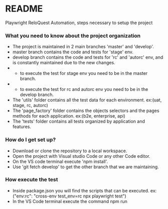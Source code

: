 # README #

Playwright ReloQuest Automation, steps necessary to setup the project 

### What you need to know about the project organization

* The project is maintained in 2 main branches 'master' and 'develop'.
* master branch contains the code and tests for 'stage' env.
* develop branch contains the code and tests for 'rc' and 'autorc' env, and is constantly maintained due to the new changes.
*  * to execute the test for stage env you need to be in the master branch.
*  * to execute the test for rc and autorc env you need to be in the develop branch. 
* The 'utils' folder contains all the test data for each environment. ex:(uat, stage, rc, autorc)
* The 'page_factory' folder contains the objects selectors and the pages methods for each application. ex:(b2e, enterprise, api)
* The 'tests' folder contains all tests organized by application and features.

### How do I get set up? ###

* Download or clone the repository to a local workspace.
* Open the project with Visual studio Code or any other Code editor.
* On the VS code terminal execute 'npm install'.
* Use 'git fetch develop' to get the other branch that we are maintaining.   


### How execute the test ###

* Inside package.json you will find the scripts that can be executed. ex:("env:rc": "cross-env test_env=rc npx playwright test")
* In the VS Code terminal execute the command npm run <script>  ex:(npm run env:stage or npm run env:stage:e2e)
* For debug purpose execute 'npm run <script> -- --debug'

